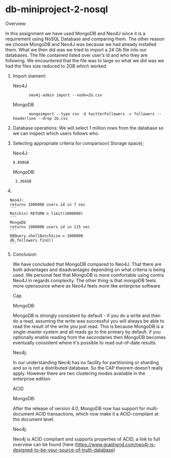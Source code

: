 # db-miniproject-2-nosql

Overview:

In this assignment we have used MongoDB and Neo4J since it is a requirement using NoSQL Database and comparing them. The other reason we choose MongoDB and Neo4J was because we had already installed them. 
What we then did was we tried to import a 24 Gb file into our databases. 
The file contained listed over user’s id and who they are following. 
We encountered that the file was to large so what we did was we had the files size reduced to 2GB which worked


1)  Import stament:

      Neo4J
               
               neo4j-admin import --node=2G.csv
     
      MongoDB
                   
               mongoimport --type csv -d twitterFollowers -c followers --headerline --drop 2G.csv

2)    Database operations:
   We will select 1 million rows from the database so we can inspect which users follows who.


3)  Selecting appropriate criteria for comparison( Storage space);
    
      Neo4J:
      
      ```
      8.898GB
      ```
     
     MongoDB:
     
     ```
      3.364GB  
      ```
4)
  
      Neo4J:
      returns 1000000 users id in 7 sec
      ```
      Match(n) RETURN n limit(1000000)
      ```
      MongoDb
      returns 1000000 users id in 115 sec
      ```
      DBQuery.shellBatchSize = 1000000
      db.followers.find()
      ```
5)   Conclusion
      
     We have concluded that MongoDB compared to Neo4J. That there are both advantages and disadvantages depending on what criteria is        being used. 
     We personal feel that MongoDB is more comfortable using contra Neo4J in regards complexity.
     The other thing is that mongoDB feels more opensource where as Neo4J feels more like enterprise software
     
     
     
     Cap
     
     MongoDB:
     
     MongoDB is strongly consistent by default - if you do a write and then do a read,
     assuming the write was successful you will always be able to read the result of the write you just read.
     This is because MongoDB is a single-master system and all reads go to the primary by default.
     if you optionally enable reading from the secondaries then MongoDB becomes eventually consistent where
     it's possible to read out-of-date results.
     
     Neo4j:
     
     In our understanding Neo4j has no facility for partitioning or sharding and so is not a distributed database.
     So the CAP theorem doesn’t really apply. However there are two clustering modes available in the enterprise edition.
     
     
     
     ACID
     
     MongoDB:
      
      After the release of version 4.0, MongoDB now has support for multi-document ACID transactions,
      which now make it a ACID-compilant at the document level.
     
     
     Neo4j:
     
     Neo4j is ACID compliant and supports properties of ACID, a link to full overview can be found [here (https://www.graphgrid.com/neo4j-is-designed-to-be-your-source-of-truth-database)

     
     
     
